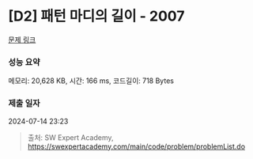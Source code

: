 # [D2] 패턴 마디의 길이 - 2007 

[문제 링크](https://swexpertacademy.com/main/code/problem/problemDetail.do?contestProbId=AV5P1kNKAl8DFAUq) 

### 성능 요약

메모리: 20,628 KB, 시간: 166 ms, 코드길이: 718 Bytes

### 제출 일자

2024-07-14 23:23



> 출처: SW Expert Academy, https://swexpertacademy.com/main/code/problem/problemList.do